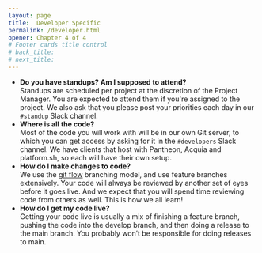 ```yaml
---
layout: page
title:  Developer Specific
permalink: /developer.html
opener: Chapter 4 of 4
# Footer cards title control
# back_title:
# next_title:
---
```


- **Do you have standups? Am I supposed to attend?**  
Standups are scheduled per project at the discretion of the Project Manager. You are expected to attend them if you're assigned to the project. We also ask that you please post your priorities each day in our `#standup` Slack channel.
- **Where is all the code?**  
Most of the code you will work with will be in our own Git server, to which you can get access by asking for it in the `#developers` Slack channel. We have clients that host with Pantheon, Acquia and platform.sh, so each will have their own setup.
- **How do I make changes to code?**  
We use the [git flow](https://nvie.com/posts/a-successful-git-branching-model/) branching model, and use feature branches extensively. Your code will always be reviewed by another set of eyes before it goes live. And we expect that you will spend time reviewing code from others as well. This is how we all learn!
- **How do I get my code live?**  
Getting your code live is usually a mix of finishing a feature branch, pushing the code into the develop branch, and then doing a release to the main branch. You probably won’t be responsible for doing releases to main.
